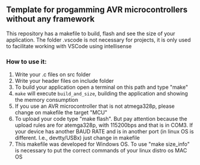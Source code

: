 ## Template for progamming AVR microcontrollers without any framework

This repository has a makefile to build, flash and see the size of your application. The folder .vscode is not necessary for projects, it is only used to facilitate  working with VSCode using intellisense

### How to use it:
1. Write your .c files on src folder
2. Write your header files on include folder
3. To build your application open a terminal on this path and type "make"
4. `make` will execute `build_and_size`, building the application and showing the memory consumption
5. If you use an AVR microcontroller that is not atmega328p, please change on makefile the target "MCU"
6. To upload your code type "make flash". But pay attention because the upload rules are for atemga328p, with 115200bps and that is in COM3. If your device has another BAUD RATE and is in another port (in linux OS is different. I.e., devtty/USBx) just change in makefile
7. This makefile was developed for Windows OS. To use "make size_info" is necessary to put the correct commands of your linux distro os MAC OS
